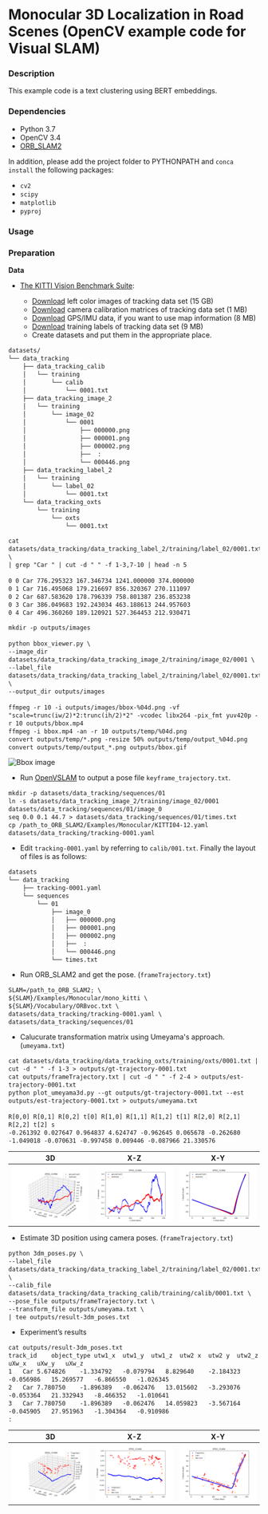 # Monocular 3D Localization in Road Scenes (OpenCV example code for Visual SLAM)

### Description

This example code is a text clustering using BERT embeddings.

### Dependencies
- Python 3.7
- OpenCV 3.4
- [ORB_SLAM2](https://github.com/raulmur/ORB_SLAM2)

In addition, please add the project folder to PYTHONPATH and `conca install` the following packages:
- `cv2`
- `scipy`
- `matplotlib`
- `pyproj`

### Usage ###

### Preparation ###

**Data**

- [The KITTI Vision Benchmark Suite](http://www.cvlibs.net/datasets/kitti/eval_tracking.php):

  - [Download](http://www.cvlibs.net/download.php?file=data_tracking_image_2.zip) left color images of tracking data set (15 GB)
  - [Download](http://www.cvlibs.net/download.php?file=data_tracking_calib.zip) camera calibration matrices of tracking data set (1 MB)
  - [Download](http://www.cvlibs.net/download.php?file=data_tracking_oxts.zip) GPS/IMU data, if you want to use map information (8 MB)
  - [Download](http://www.cvlibs.net/download.php?file=data_tracking_label_2.zip) training labels of tracking data set (9 MB)
  - Create datasets and put them in the appropriate place.

```
datasets/
└── data_tracking
    ├── data_tracking_calib
    │   └── training
    │       └── calib
    │           └── 0001.txt
    ├── data_tracking_image_2
    │   └── training
    │       └── image_02
    │           └── 0001
    │               ├── 000000.png
    │               ├── 000001.png
    │               ├── 000002.png
    │               ├──  :
    │               └── 000446.png
    ├── data_tracking_label_2
    │   └── training
    │       └── label_02
    │           └── 0001.txt
    └── data_tracking_oxts
        └── training
            └── oxts
                └── 0001.txt
```
```
cat datasets/data_tracking/data_tracking_label_2/training/label_02/0001.txt \
| grep "Car " | cut -d " " -f 1-3,7-10 | head -n 5

0 0 Car 776.295323 167.346734 1241.000000 374.000000
0 1 Car 716.495068 179.216697 856.320367 270.111097
0 2 Car 687.583620 178.796339 758.801387 236.853238
0 3 Car 386.049683 192.243034 463.188613 244.957603
0 4 Car 496.360260 189.120921 527.364453 212.930471
```
```
mkdir -p outputs/images

python bbox_viewer.py \
--image_dir  datasets/data_tracking/data_tracking_image_2/training/image_02/0001 \
--label_file datasets/data_tracking/data_tracking_label_2/training/label_02/0001.txt \
--output_dir outputs/images

ffmpeg -r 10 -i outputs/images/bbox-%04d.png -vf "scale=trunc(iw/2)*2:trunc(ih/2)*2" -vcodec libx264 -pix_fmt yuv420p -r 10 outputs/bbox.mp4
ffmpeg -i bbox.mp4 -an -r 10 outputs/temp/%04d.png
convert outputs/temp/*.png -resize 50% outputs/temp/output_%04d.png
convert outputs/temp/output_*.png outputs/bbox.gif 
```

![Bbox image](outputs/bbox.gif)

- Run [OpenVSLAM](https://github.com/xdspacelab/openvslam) to output a pose file `keyframe_trajectory.txt`.

```
mkdir -p datasets/data_tracking/sequences/01
ln -s datasets/data_tracking_image_2/training/image_02/0001 datasets/data_tracking/sequences/01/image_0
seq 0.0 0.1 44.7 > datasets/data_tracking/sequences/01/times.txt
cp /path_to_ORB_SLAM2/Examples/Monocular/KITTI04-12.yaml datasets/data_tracking/tracking-0001.yaml
```

- Edit `tracking-0001.yaml` by referring to `calib/001.txt`.  Finally the layout of files is as follows:

```
datasets
└── data_tracking
    ├── tracking-0001.yaml
    └── sequences
        └── 01
            ├── image_0
            │   ├── 000000.png
            │   ├── 000001.png
            │   ├── 000002.png
            │   ├──  :
            │   └── 000446.png
            └── times.txt
```
- Run ORB_SLAM2 and get the pose. (`frameTrajectory.txt`)

```
SLAM=/path_to_ORB_SLAM2; \
${SLAM}/Examples/Monocular/mono_kitti \
${SLAM}/Vocabulary/ORBvoc.txt \
datasets/data_tracking/tracking-0001.yaml \
datasets/data_tracking/sequences/01
```

- Calucurate transformation matrix using Umeyama's approach. (`umeyama.txt`)

```
cat datasets/data_tracking/data_tracking_oxts/training/oxts/0001.txt | cut -d " " -f 1-3 > outputs/gt-trajectory-0001.txt
cat outputs/frameTrajectory.txt | cut -d " " -f 2-4 > outputs/est-trajectory-0001.txt
python plot_umeyama3d.py --gt outputs/gt-trajectory-0001.txt --est outputs/est-trajectory-0001.txt > outputs/umeyama.txt

R[0,0] R[0,1] R[0,2] t[0] R[1,0] R[1,1] R[1,2] t[1] R[2,0] R[2,1] R[2,2] t[2] s
-0.261392 0.027647 0.964837 4.624747 -0.962645 0.065678 -0.262680 -1.049018 -0.070631 -0.997458 0.009446 -0.087966 21.330576
```

|3D|X-Z|X-Y| 
|---|---|---|
|![3D](outputs/plot_EPSG31466-3d.png)|![X-Z](outputs/plot_EPSG31466-xz.png)|![X-Y](outputs/plot_EPSG31466-xy.png)|

- Estimate 3D position using camera poses. (`frameTrajectory.txt`)

```
python 3dm_poses.py \
--label_file datasets/data_tracking/data_tracking_label_2/training/label_02/0001.txt \
--calib_file datasets/data_tracking/data_tracking_calib/training/calib/0001.txt \
--pose_file outputs/frameTrajectory.txt \
--transform_file outputs/umeyama.txt \
| tee outputs/result-3dm_poses.txt
```

- Experiment’s results

```
cat outputs/result-3dm_poses.txt
track_id	object_type	utw1_x	utw1_y	utw1_z	utw2 x	utw2 y	utw2_z	uXw_x	uXw_y	uXw_z
1	Car	5.674826	-1.334792	-0.079794	8.829640	-2.184323	-0.056986	15.269577	-6.866550	-1.026345
2	Car	7.780750	-1.896389	-0.062476	13.015602	-3.293076	-0.053364	21.332943	-8.466352	-1.010641
3	Car	7.780750	-1.896389	-0.062476	14.059823	-3.567164	-0.045905	27.951963	-1.304364	-0.910986
:
```

|3D|X-Z|X-Y| 
|---|---|---|
|![3D](outputs/result-3dm_poses-3d.png)|![X-Z](outputs/result-3dm_poses-xz.png)|![X-Y](outputs/result-3dm_poses-xy.png)|
